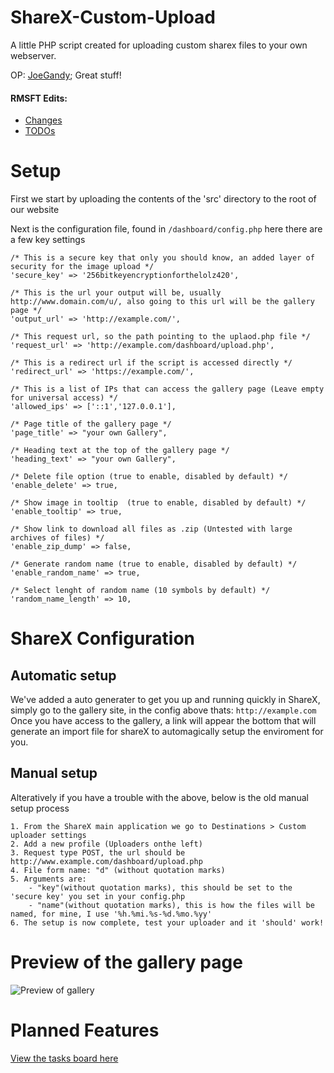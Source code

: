 # ShareX-Custom-Upload
A little PHP script created for uploading custom sharex files to your own webserver.

OP: [JoeGandy](https://github.com/JoeGandy/ShareX-Custom-Upload/); Great stuff!

#### RMSFT Edits:

* [Changes](CHANGE.MD)
* [TODOs](TODO.md)

# Setup
First we start by uploading the contents of the 'src' directory to the root of our website

Next is the configuration file, found in `/dashboard/config.php` here there are a few key settings
```
/* This is a secure key that only you should know, an added layer of security for the image upload */
'secure_key' => '256bitkeyencryptionforthelolz420',

/* This is the url your output will be, usually http://www.domain.com/u/, also going to this url will be the gallery page */
'output_url' => 'http://example.com/',

/* This request url, so the path pointing to the uplaod.php file */
'request_url' => 'http://example.com/dashboard/upload.php',

/* This is a redirect url if the script is accessed directly */
'redirect_url' => 'https://example.com/',

/* This is a list of IPs that can access the gallery page (Leave empty for universal access) */
'allowed_ips' => ['::1','127.0.0.1'],

/* Page title of the gallery page */
'page_title' => "your own Gallery",

/* Heading text at the top of the gallery page */
'heading_text' => "your own Gallery",

/* Delete file option (true to enable, disabled by default) */
'enable_delete' => true,

/* Show image in tooltip  (true to enable, disabled by default) */
'enable_tooltip' => true,

/* Show link to download all files as .zip (Untested with large archives of files) */
'enable_zip_dump' => false,

/* Generate random name (true to enable, disabled by default) */
'enable_random_name' => true,

/* Select lenght of random name (10 symbols by default) */
'random_name_length' => 10,
```

# ShareX Configuration

## Automatic setup
We've added a auto generater to get you up and running quickly in ShareX, simply go to the gallery site, in the config above thats: `http://example.com`
Once you have access to the gallery, a link will appear the bottom that will generate an import file for shareX to automagically setup the enviroment for you.

## Manual setup
Alteratively if you have a trouble with the above, below is the old manual setup process
```
1. From the ShareX main application we go to Destinations > Custom uploader settings
2. Add a new profile (Uploaders onthe left)
3. Request type POST, the url should be http://www.example.com/dashboard/upload.php
4. File form name: "d" (without quotation marks)
5. Arguments are:
    - "key"(without quotation marks), this should be set to the 'secure key' you set in your config.php
    - "name"(without quotation marks), this is how the files will be named, for mine, I use '%h.%mi.%s-%d.%mo.%yy'
6. The setup is now complete, test your uploader and it 'should' work!
```

# Preview of the gallery page
![Preview of gallery](http://u.jiy.io/u/20.54.45-19.07.19.png)

# Planned Features
[View the tasks board here](https://github.com/JoeGandy/ShareX-Custom-Upload/projects/1)
